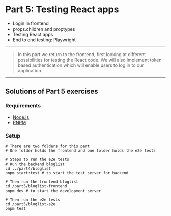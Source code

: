 # Part 5: Testing React apps

- Login in frontend
- props.children and proptypes
- Testing React apps
- End to end testing: Playwright

---

> In this part we return to the frontend, first looking at different possibilities for testing the React code. We will also implement token based authentication which will enable users to log in to our application.

---

## Solutions of Part 5 exercises

### Requirements

- [Node.js](https://nodejs.org/en)
- [PNPM](https://pnpm.io/)

### Setup

```shell
# There are two folders for this part
# One folder holds the frontend and one folder holds the e2e tests

# Steps to run the e2e tests
# Run the backend bloglist
cd ../part4/bloglist
pnpm start:test # to start the test server for backend

# Then run the frontend bloglist
cd /part5/bloglist-frontend
pnpm dev # to start the development server

# Then run the e2e tests
cd /part5/bloglist-e2e
pnpm test
```
